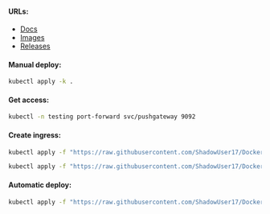 #### URLs:
- [Docs](https://github.com/prometheus/pushgateway/blob/master/README.md)
- [Images](https://hub.docker.com/r/prom/pushgateway/tags)
- [Releases](https://github.com/prometheus/pushgateway/releases)

#### Manual deploy:
```bash
kubectl apply -k .
```

#### Get access:
```bash
kubectl -n testing port-forward svc/pushgateway 9092
```

#### Create ingress:
```bash
kubectl apply -f "https://raw.githubusercontent.com/ShadowUser17/DockerTemplates/master/K8S/prometheus-pushgateway/ingress-nginx.yml"
```
```bash
kubectl apply -f "https://raw.githubusercontent.com/ShadowUser17/DockerTemplates/master/K8S/prometheus-pushgateway/ingress-istio.yml"
```

#### Automatic deploy:
```bash
kubectl apply -f "https://raw.githubusercontent.com/ShadowUser17/DockerTemplates/master/K8S/prometheus-pushgateway/fluxcd-deploy.yml"
```
